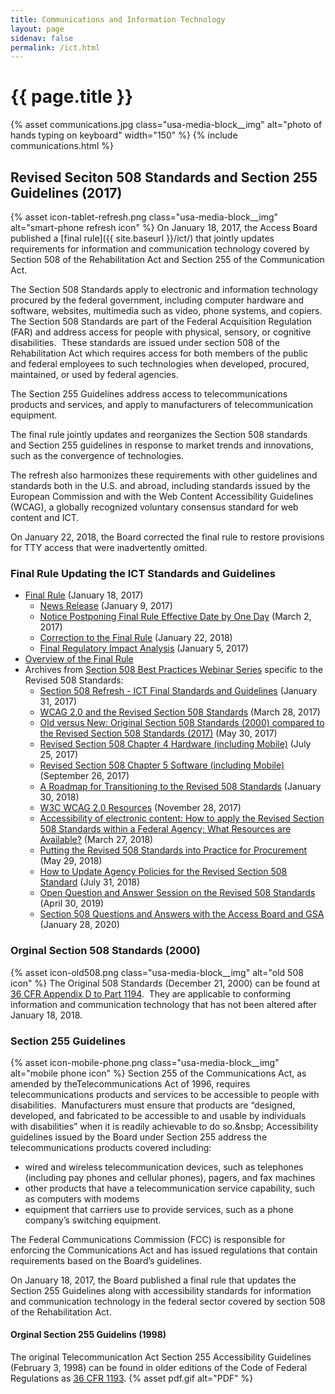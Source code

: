 ```yaml
---
title: Communications and Information Technology
layout: page
sidenav: false
permalink: /ict.html
---
```


# {{ page.title }}

{% asset communications.jpg class="usa-media-block__img" alt="photo of hands typing on keyboard" width="150" %}
{% include communications.html %}

## Revised Seciton 508 Standards and Section 255 Guidelines (2017)

{% asset icon-tablet-refresh.png class="usa-media-block__img" alt="smart-phone refresh icon" %}
On January 18, 2017, the Access Board published a [final rule]({{ site.baseurl }}/ict/) that jointly updates requirements for information and communication technology covered by Section 508 of the Rehabilitation Act and Section 255 of the Communication Act.&nbsp;

The Section 508 Standards apply to electronic and information technology procured by the federal government, including computer hardware and software, websites, multimedia such as video, phone systems, and copiers.&nbsp;
The Section 508 Standards are part of the Federal Acquisition Regulation (FAR) and address access for people with physical, sensory, or cognitive disabilities.&nbsp;
These standards are issued under section 508 of the Rehabilitation Act which requires access for both members of the public and federal employees to such technologies when developed, procured, maintained, or used by federal agencies.

The Section 255 Guidelines address access to telecommunications products and services, and apply to manufacturers of telecommunication equipment.

The final rule jointly updates and reorganizes the Section 508 standards and Section 255 guidelines in response to market trends and innovations, such as the convergence of technologies.&nbsp;

The refresh also harmonizes these requirements with other guidelines and standards both in the U.S. and abroad, including standards issued by the European Commission and with the Web Content Accessibility Guidelines (WCAG), a globally recognized voluntary consensus standard for web content and ICT.

On January 22, 2018, the Board corrected the final rule to restore provisions for TTY access that were inadvertently omitted.

### Final Rule Updating the ICT Standards and Guidelines

- [Final Rule](..) (January 18, 2017)
    - [News Release](https://www.access-board.gov/index.php?option=com_content&view=article&id=1889) (January 9, 2017)
    - [Notice Postponing Final Rule Effective Date by One Day](..) (March 2, 2017)
    - [Correction to the Final Rule](..) (January 22, 2018)
    - [Final Regulatory Impact Analysis](https://www.regulations.gov/document?D=ATBCB-2015-0002-0143) (January 5, 2017)
- [Overview of the Final Rule](..)
- Archives from [Section 508 Best Practices Webinar Series](https://www.accessibilityonline.org/cioc-508) specific to the Revised 508 Standards:
    - [Section 508 Refresh - ICT Final Standards and Guidelines](https://www.accessibilityonline.org/cioc-508/archives/110610) (January 31, 2017) 
    - [WCAG 2.0 and the Revised Section 508 Standards](https://www.accessibilityonline.org/cioc-508/archives/110612) (March 28, 2017)
    - [Old versus New: Original Section 508 Standards (2000) compared to the Revised Section 508 Standards (2017)](https://www.accessibilityonline.org/cioc-508/archives/110613) (May 30, 2017)
    - [Revised Section 508 Chapter 4 Hardware (including Mobile)](https://www.accessibilityonline.org/cioc-508/archives/110614) (July 25, 2017)
    - [Revised Section 508 Chapter 5 Software (including Mobile)](https://www.accessibilityonline.org/cioc-508/archives/110615) (September 26, 2017)
    - [A Roadmap for Transitioning to the Revised 508 Standards](https://www.accessibilityonline.org/cioc-508/archives/110652) (January 30, 2018)
    - [W3C WCAG 2.0 Resources](https://www.accessibilityonline.org/cioc-508/archives/110616) (November 28, 2017)
    - [Accessibility of electronic content: How to apply the Revised Section 508 Standards within a Federal Agency; What Resources are Available?](https://www.accessibilityonline.org/cioc-508/archives/110666) (March 27, 2018)
    - [Putting the Revised 508 Standards into Practice for Procurement](https://www.accessibilityonline.org/cioc-508/archives/110667) (May 29, 2018)
    - [How to Update Agency Policies for the Revised Section 508 Standard](https://www.accessibilityonline.org/cioc-508/archives/110674) (July 31, 2018)
    - [Open Question and Answer Session on the Revised 508 Standards](https://www.accessibilityonline.org/cioc-508/archives/110701) (April 30, 2019)
    - [Section 508 Questions and Answers with the Access Board and GSA](https://www.accessibilityonline.org/cioc-508/archives/110777) (January 28, 2020)

### Orginal Section 508 Standards (2000)

{% asset icon-old508.png class="usa-media-block__img" alt="old 508 icon" %}
The Original 508 Standards (December 21, 2000) can be found at [36 CFR Appendix D to Part 1194](https://www.govinfo.gov/content/pkg/CFR-2019-title36-vol3/xml/CFR-2019-title36-vol3-part1194-appD.xml).&nbsp;
They are applicable to conforming information and communication technology that has not been altered after January 18, 2018.

### Section 255 Guidelines

{% asset icon-mobile-phone.png class="usa-media-block__img" alt="mobile phone icon" %}
Section 255 of the Communications Act, as amended by theTelecommunications Act of 1996, requires telecommunications products and services to be accessible to people with disabilities.&nbsp;
Manufacturers must ensure that products are “designed, developed, and fabricated to be accessible to and usable by individuals with disabilities” when it is readily achievable to do so.&nsbp;
Accessibility guidelines issued by the Board under Section 255 address the telecommunications products covered including:

- wired and wireless telecommunication devices, such as telephones (including pay phones and cellular phones), pagers, and fax machines
- other products that have a telecommunication service capability, such as computers with modems
- equipment that carriers use to provide services, such as a phone company’s switching equipment.

The Federal Communications Commission (FCC) is responsible for enforcing the Communications Act and has issued regulations that contain requirements based on the Board’s guidelines.

On January 18, 2017, the Board published a final rule that updates the Section 255 Guidelines along with accessibility standards for information and communication technology in the federal sector covered by section 508 of the Rehabilitation Act.

#### Orginal Section 255 Guidelins (1998)

The original Telecommunication Act Section 255 Accessibility Guidelines (February 3, 1998) can be found in older editions of the Code of Federal Regulations as [36 CFR 1193](https://www.govinfo.gov/content/pkg/CFR-2016-title36-vol3/pdf/CFR-2016-title36-vol3-part1193.pdf).
{% asset pdf.gif alt="PDF" %}
